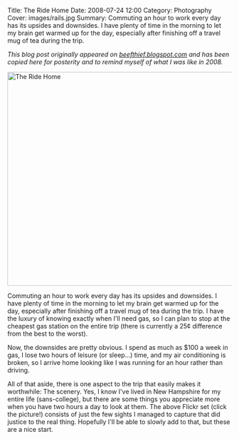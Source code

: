 Title: The Ride Home
Date: 2008-07-24 12:00
Category: Photography
Cover: images/rails.jpg
Summary: Commuting an hour to work every day has its upsides and downsides. I have plenty of time in the morning to let my brain get warmed up for the day, especially after finishing off a travel mug of tea during the trip.

_This blog post originally appeared on [beefthief.blogspot.com](https://beefthief.blogspot.com/2008/07/ride-home.html) and has been copied here for posterity and to remind myself of what I was like in 2008._

<a data-flickr-embed="true" href="https://www.flickr.com/photos/ho0ber/albums/72157606345916640" title="The Ride Home"><img src="https://live.staticflickr.com/3177/2677799801_e09818156f_z.jpg" width="640" height="480" alt="The Ride Home"/></a><script async src="//embedr.flickr.com/assets/client-code.js" charset="utf-8"></script>

Commuting an hour to work every day has its upsides and downsides. I have plenty of time in the morning to let my brain get warmed up for the day, especially after finishing off a travel mug of tea during the trip. I have the luxury of knowing exactly when I'll need gas, so I can plan to stop at the cheapest gas station on the entire trip (there is currently a 25¢ difference from the best to the worst).

Now, the downsides are pretty obvious. I spend as much as $100 a week in gas, I lose two hours of leisure (or sleep...) time, and my air conditioning is broken, so I arrive home looking like I was running for an hour rather than driving.

All of that aside, there is one aspect to the trip that easily makes it worthwhile: The scenery. Yes, I know I've lived in New Hampshire for my entire life (sans-college), but there are some things you appreciate more when you have two hours a day to look at them. The above Flickr set (click the picture!) consists of just the few sights I managed to capture that did justice to the real thing. Hopefully I'll be able to slowly add to that, but these are a nice start.
